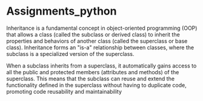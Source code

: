 # Assignments_python


Inheritance is a fundamental concept in object-oriented programming (OOP) that allows a class (called the subclass or derived class)
to inherit the properties and behaviors of another class (called the superclass or base class). 
Inheritance forms an "is-a" relationship between classes, where the subclass is a specialized version of the superclass.

When a subclass inherits from a superclass, it automatically gains access to all 
the public and protected members (attributes and methods) of the superclass.
This means that the subclass can reuse and extend the functionality defined in the
superclass without having to duplicate code, promoting code reusability and maintainability
